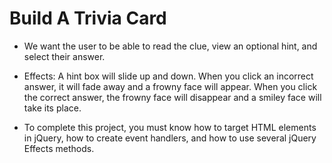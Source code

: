 # Build A Trivia Card

- We want the user to be able to read the clue, view an optional hint, and select their answer.

- Effects: A hint box will slide up and down. When you click an incorrect answer, it will fade away and a frowny face will appear. When you click the correct answer, the frowny face will disappear and a smiley face will take its place.

- To complete this project, you must know how to target HTML elements in jQuery, how to create event handlers, and how to use several jQuery Effects methods.